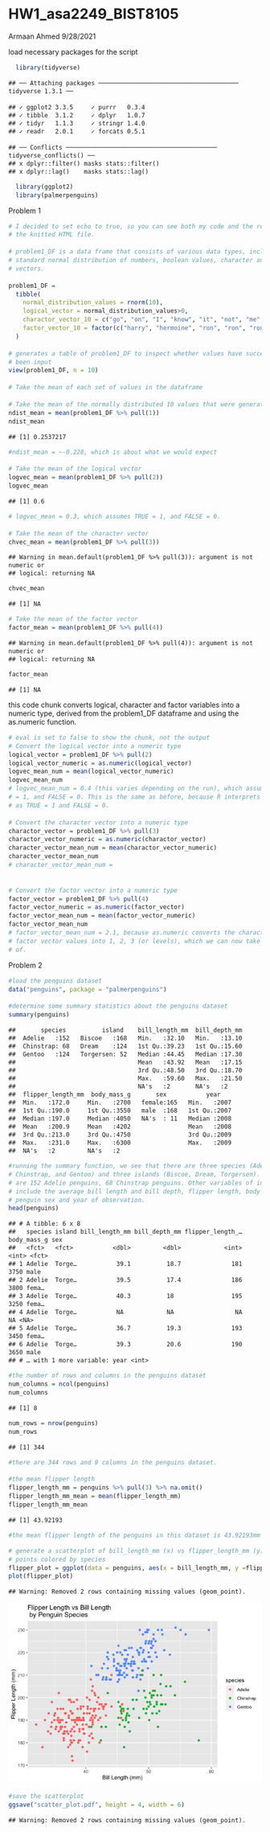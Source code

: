 HW1\_asa2249\_BIST8105
================
Armaan Ahmed
9/28/2021

load necessary packages for the script

``` r
  library(tidyverse)
```

    ## ── Attaching packages ─────────────────────────────────────── tidyverse 1.3.1 ──

    ## ✓ ggplot2 3.3.5     ✓ purrr   0.3.4
    ## ✓ tibble  3.1.2     ✓ dplyr   1.0.7
    ## ✓ tidyr   1.1.3     ✓ stringr 1.4.0
    ## ✓ readr   2.0.1     ✓ forcats 0.5.1

    ## ── Conflicts ────────────────────────────────────────── tidyverse_conflicts() ──
    ## x dplyr::filter() masks stats::filter()
    ## x dplyr::lag()    masks stats::lag()

``` r
  library(ggplot2)
  library(palmerpenguins)
```

Problem 1

``` r
# I decided to set echo to true, so you can see both my code and the results in
# the knitted HTML file.

# problem1_DF is a data frame that consists of various data types, including a
# standard normal distribution of numbers, boolean values, character and factor
# vectors.

problem1_DF = 
  tibble(
    normal_distribution_values = rnorm(10),
    logical_vector = normal_distribution_values>0,
    charactor_vector_10 = c("go", "on", "I", "know", "it", "not", "me", "not", "hermoine", "YOU"),
    factor_vector_10 = factor(c("harry", "hermoine", "ron", "ron", "ron", "hermoine", "harry", "hermoine", "harry", "ron"))
  )

# generates a table of problem1_DF to inspect whether values have successfully
# been input
view(problem1_DF, n = 10)

# Take the mean of each set of values in the dataframe

# Take the mean of the normally distributed 10 values that were generated
ndist_mean = mean(problem1_DF %>% pull(1))
ndist_mean
```

    ## [1] 0.2537217

``` r
#ndist_mean = ~-0.228, which is about what we would expect

# Take the mean of the logical vector
logvec_mean = mean(problem1_DF %>% pull(2))
logvec_mean
```

    ## [1] 0.6

``` r
# logvec_mean = 0.3, which assumes TRUE = 1, and FALSE = 0.

# Take the mean of the character vector
chvec_mean = mean(problem1_DF %>% pull(3))
```

    ## Warning in mean.default(problem1_DF %>% pull(3)): argument is not numeric or
    ## logical: returning NA

``` r
chvec_mean
```

    ## [1] NA

``` r
# Take the mean of the factor vector
factor_mean = mean(problem1_DF %>% pull(4))
```

    ## Warning in mean.default(problem1_DF %>% pull(4)): argument is not numeric or
    ## logical: returning NA

``` r
factor_mean
```

    ## [1] NA

this code chunk converts logical, character and factor variables into a
numeric type, derived from the problem1\_DF dataframe and using the
as.numeric function.

``` r
# eval is set to false to show the chunk, not the output
# Convert the logical vector into a numeric type
logical_vector = problem1_DF %>% pull(2)
logical_vector_numeric = as.numeric(logical_vector)
logvec_mean_num = mean(logical_vector_numeric)
logvec_mean_num
# logvec_mean_num = 0.4 (this varies depending on the run), which assumes TRUE
# = 1, and FALSE = 0. This is the same as before, because R interprets booleans
# as TRUE = 1 and FALSE = 0.

# Convert the character vector into a numeric type
charactor_vector = problem1_DF %>% pull(3)
charactor_vector_numeric = as.numeric(charactor_vector)
character_vector_mean_num = mean(charactor_vector_numeric)
character_vector_mean_num
# character_vector_mean_num =


# Convert the factor vector into a numeric type
factor_vector = problem1_DF %>% pull(4)
factor_vector_numeric = as.numeric(factor_vector)
factor_vector_mean_num = mean(factor_vector_numeric)
factor_vector_mean_num
# factor_vector_mean_num = 2.1, because as.numeric converts the charactor 
# factor vector values into 1, 2, 3 (or levels), which we can now take the mean
# of. 
```

Problem 2

``` r
#load the penguins dataset
data("penguins", package = "palmerpenguins")

#determine some summary statistics about the penguins dataset
summary(penguins)
```

    ##       species          island    bill_length_mm  bill_depth_mm  
    ##  Adelie   :152   Biscoe   :168   Min.   :32.10   Min.   :13.10  
    ##  Chinstrap: 68   Dream    :124   1st Qu.:39.23   1st Qu.:15.60  
    ##  Gentoo   :124   Torgersen: 52   Median :44.45   Median :17.30  
    ##                                  Mean   :43.92   Mean   :17.15  
    ##                                  3rd Qu.:48.50   3rd Qu.:18.70  
    ##                                  Max.   :59.60   Max.   :21.50  
    ##                                  NA's   :2       NA's   :2      
    ##  flipper_length_mm  body_mass_g       sex           year     
    ##  Min.   :172.0     Min.   :2700   female:165   Min.   :2007  
    ##  1st Qu.:190.0     1st Qu.:3550   male  :168   1st Qu.:2007  
    ##  Median :197.0     Median :4050   NA's  : 11   Median :2008  
    ##  Mean   :200.9     Mean   :4202                Mean   :2008  
    ##  3rd Qu.:213.0     3rd Qu.:4750                3rd Qu.:2009  
    ##  Max.   :231.0     Max.   :6300                Max.   :2009  
    ##  NA's   :2         NA's   :2

``` r
#running the summary function, we see that there are three species (Adelie, 
# Chinstrap, and Gentoo) and three islands (Biscoe, Dream, Torgersen). There 
# are 152 Adelie penguins, 68 Chinstrap penguins. Other variables of interest 
# include the average bill length and bill depth, flipper length, body mass, 
# penguin sex and year of observation.
head(penguins)
```

    ## # A tibble: 6 x 8
    ##   species island bill_length_mm bill_depth_mm flipper_length_… body_mass_g sex  
    ##   <fct>   <fct>           <dbl>         <dbl>            <int>       <int> <fct>
    ## 1 Adelie  Torge…           39.1          18.7              181        3750 male 
    ## 2 Adelie  Torge…           39.5          17.4              186        3800 fema…
    ## 3 Adelie  Torge…           40.3          18                195        3250 fema…
    ## 4 Adelie  Torge…           NA            NA                 NA          NA <NA> 
    ## 5 Adelie  Torge…           36.7          19.3              193        3450 fema…
    ## 6 Adelie  Torge…           39.3          20.6              190        3650 male 
    ## # … with 1 more variable: year <int>

``` r
#the number of rows and columns in the penguins dataset
num_columns = ncol(penguins)
num_columns
```

    ## [1] 8

``` r
num_rows = nrow(penguins)
num_rows
```

    ## [1] 344

``` r
#there are 344 rows and 8 columns in the penguins dataset.

#the mean flipper length
flipper_length_mm = penguins %>% pull(3) %>% na.omit()
flipper_length_mm_mean = mean(flipper_length_mm)
flipper_length_mm_mean
```

    ## [1] 43.92193

``` r
#the mean flipper length of the penguins in this dataset is 43.92193mm
```

``` r
# generate a scatterplot of bill_length_mm (x) vs flipper_length_mm (y), with 
# points colored by species
flipper_plot = ggplot(data = penguins, aes(x = bill_length_mm, y =flipper_length_mm, color = species)) + geom_point() + ggtitle("Flipper Length vs Bill Length \n by Penguin Species") + xlab("Bill Length (mm)") + ylab("Flipper Length (mm)")
plot(flipper_plot)
```

    ## Warning: Removed 2 rows containing missing values (geom_point).

![](HW1_asa2249_p8105_files/figure-gfm/problem_2_plot-1.png)<!-- -->

``` r
#save the scatterplot
ggsave("scatter_plot.pdf", height = 4, width = 6)
```

    ## Warning: Removed 2 rows containing missing values (geom_point).
